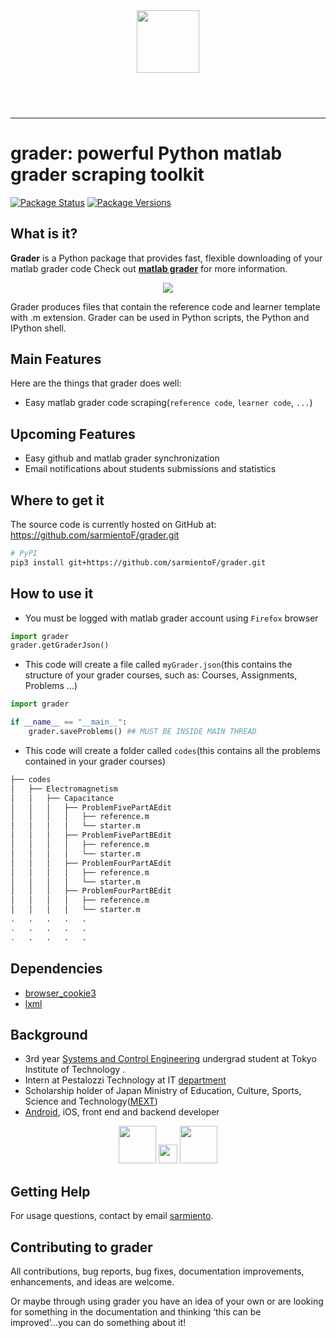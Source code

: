 <div align="center">
    <img src="https://upload.wikimedia.org/wikipedia/commons/thumb/2/21/Matlab_Logo.png/667px-Matlab_Logo.png" style="vertical-align: middle;" width="100px"/>
    <h2 style="vertical-align: middle; color:white;font-weight:bold;">MATLAB GRADER SCRAPER </h2>
</div>

---

# grader: powerful Python matlab grader scraping toolkit

[![Package Status](https://img.shields.io/pypi/status/pandas.svg)]()
[![Package Versions][pyversion-button]]()

[md-pypi]: https://pypi.org/project/Markdown/
[pyversion-button]: https://img.shields.io/pypi/pyversions/Markdown.svg
[python-markdown]: https://Python-Markdown.github.io/
[markdown]: https://daringfireball.net/projects/markdown/
[features]: https://Python-Markdown.github.io#Features
[available extensions]: https://Python-Markdown.github.io/extensions

## What is it?

**Grader** is a Python package that provides fast, flexible downloading of your matlab grader code
Check out [**matlab grader**][grader] for more information.

<div align="center">
  <img src="https://www.mathworks.com/products/matlab-grader/_jcr_content/mainParsys/band_copy_copy_12162/backgroundImage.adapt.1200x320.high.jpg/1594326389859.jpg"><br>
</div>

Grader produces files that contain the reference code and learner template with .m extension.
Grader can be used in Python scripts,
the Python and IPython shell.

## Main Features

Here are the things that grader does well:

- Easy matlab grader code scraping(`reference code`, `learner code`, `...`)

[grader]: https://www.mathworks.com/products/matlab-grader.html

## Upcoming Features

- Easy github and matlab grader synchronization
- Email notifications about students submissions and statistics

## Where to get it

The source code is currently hosted on GitHub at:
https://github.com/sarmientoF/grader.git

```sh
# PyPI
pip3 install git+https://github.com/sarmientoF/grader.git

```

## How to use it

- You must be logged with matlab grader account using `Firefox` browser

```python
import grader
grader.getGraderJson()
```

- This code will create a file called `myGrader.json`(this contains the structure of your grader courses, such as: Courses, Assignments, Problems ...)

```python
import grader

if __name__ == "__main__":
    grader.saveProblems() ## MUST BE INSIDE MAIN THREAD
```

- This code will create a folder called `codes`(this contains all the problems contained in your grader courses)

```sh
├── codes
│   ├── Electromagnetism
│   │   ├── Capacitance
│   │   │   ├── ProblemFivePartAEdit
│   │   │   │   ├── reference.m
│   │   │   │   └── starter.m
│   │   │   ├── ProblemFivePartBEdit
│   │   │   │   ├── reference.m
│   │   │   │   └── starter.m
│   │   │   ├── ProblemFourPartAEdit
│   │   │   │   ├── reference.m
│   │   │   │   └── starter.m
│   │   │   ├── ProblemFourPartBEdit
│   │   │   │   ├── reference.m
│   │   │   │   └── starter.m
.   .   .   .   .
.   .   .   .   .
.   .   .   .   .
```

## Dependencies

- [browser_cookie3](https://github.com/borisbabic/browser_cookie3)
- [lxml](https://github.com/lxml/lxml)

## Background

- 3rd year [Systems and Control Engineering](https://educ.titech.ac.jp/sc/eng/) undergrad student at Tokyo Institute of Technology .
- Intern at Pestalozzi Technology at IT [department](https://pestalozzi-tech.com/ja/company/members)
- Scholarship holder of Japan Ministry of Education, Culture, Sports, Science and Technology([MEXT](https://www.mext.go.jp/en/))
- [Android](https://play.google.com/store/apps/details?id=pestalozzi.tech.coachx), iOS, front end and backend developer

<div align="center">
  <img src="https://vprd.ust.hk/sites/vprd-prod.sites2.ust.hk/files/2019-02/Tokyo-Institute-of-Technology-Logo.png" height = "60">
    <img src="https://storage.googleapis.com/cdn_pestalozzitech_onlinecoaching/website/pestalozzi_technology.svg" height = "30" >
    <img src="https://www.tt.emb-japan.go.jp/files/100050878.jpg" height = "60" >
    
</div>

## Getting Help

For usage questions, contact by email [sarmiento](sarmiento:sarmiento.f.aa@m.titech.ac.jp).

## Contributing to grader

All contributions, bug reports, bug fixes, documentation improvements, enhancements, and ideas are welcome.

Or maybe through using grader you have an idea of your own or are looking for something in the documentation and thinking ‘this can be improved’...you can do something about it!
